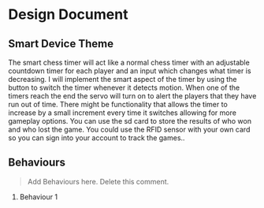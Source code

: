 # Design Document

## Smart Device Theme


The smart chess timer will act like a normal chess timer with an adjustable countdown timer for each player and an input which changes what timer is decreasing. I will implement the smart aspect of the timer by using the button to switch the timer whenever it detects motion. When one of the timers reach the end the servo will turn on to alert the players that they have run out of time. There might be functionality that allows the timer to increase by a small increment every time it switches allowing for more gameplay options. You can use the sd card to store the results of who won and who lost the game. You could use the RFID sensor with your own card so you can sign into your account to track the games..




## Behaviours

> Add Behaviours here. Delete this comment.

1. Behaviour 1